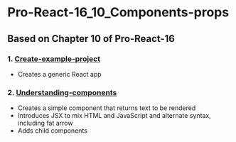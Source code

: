 # Pro-React-16_10_Components-props

## Based on Chapter 10 of Pro-React-16

### 1. [Create-example-project](https://github.com/davidtrussler/Pro-React-16_10_Components-props/tree/Create-example-project)

- Creates a generic React app

### 2. [Understanding-components](https://github.com/davidtrussler/Pro-React-16_10_Components-props/tree/Understanding-components)

- Creates a simple component that returns text to be rendered
- Introduces JSX to mix HTML and JavaScript and alternate syntax, including fat arrow
- Adds child components

